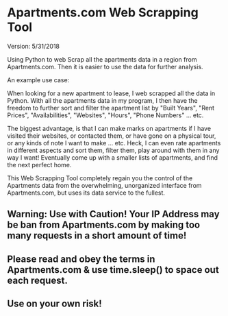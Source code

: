 # Apartments.com Web Scrapping Tool

Version: 5/31/2018


Using Python to web Scrap all the apartments data in a region from Apartments.com.
Then it is easier to use the data for further analysis. 


An example use case: 

When looking for a new apartment to lease, I web scrapped all the data in Python. With all the apartments data in my program, I then have the freedom to further sort and filter the apartment list by "Built Years", "Rent Prices", "Availabilities", "Websites", "Hours", "Phone Numbers" ... etc.

The biggest advantage, is that I can make marks on apartments if I have visited their websites, or contacted them, or have gone on a physical tour, or any kinds of note I want to make ... etc.  Heck, I can even rate apartments in different aspects and sort them, filter them, play around with them in any way I want! Eventually come up with a smaller lists of apartments, and find the next perfect home.

This Web Scrapping Tool completely regain you the control of the Apartments data from the overwhelming, unorganized interface from Apartments.com, but uses its data service to the fullest. 





## Warning: Use with Caution! Your IP Address may be ban from Apartments.com by making too many requests in a short amount of time! 
## Please read and obey the terms in Apartments.com & use time.sleep() to space out each request. 
## Use on your own risk!
